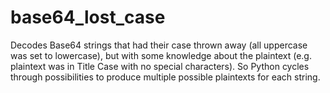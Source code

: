 # base64_lost_case

Decodes Base64 strings that had their case thrown away (all uppercase was set to lowercase), but with some knowledge about the plaintext (e.g. plaintext was in Title Case with no special characters).
So Python cycles through possibilities to produce multiple possible plaintexts for each string.
